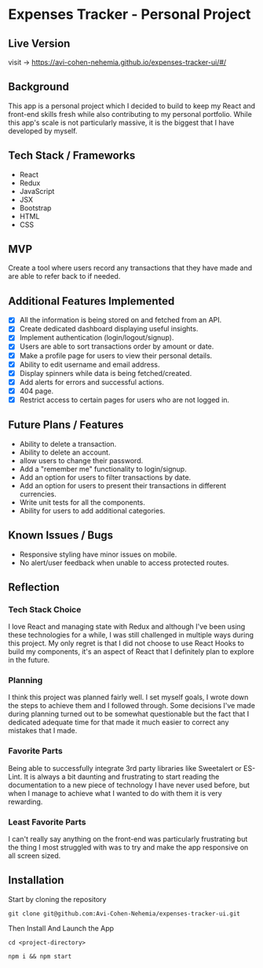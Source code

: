 # Expenses Tracker - Personal Project

## Live Version
visit -> https://avi-cohen-nehemia.github.io/expenses-tracker-ui/#/

## Background
This app is a personal project which I decided to build to keep my React and front-end skills fresh while also contributing to my personal portfolio. While this app's scale is not particularly massive, it is the biggest that I have developed by myself.

## Tech Stack / Frameworks
- React
- Redux
- JavaScript
- JSX
- Bootstrap
- HTML
- CSS


## MVP
Create a tool where users record any transactions that they have made and are able to refer back to if needed.

## Additional Features Implemented
- [x] All the information is being stored on and fetched from an API.
- [x] Create dedicated dashboard displaying useful insights.
- [x] Implement authentication (login/logout/signup).
- [x] Users are able to sort transactions order by amount or date.
- [x] Make a profile page for users to view their personal details.
- [x] Ability to edit username and email address.
- [x] Display spinners while data is being fetched/created.
- [x] Add alerts for errors and successful actions.
- [x] 404 page.
- [x] Restrict access to certain pages for users who are not logged in.

## Future Plans / Features
- Ability to delete a transaction.
- Ability to delete an account.
- allow users to change their password.
- Add a "remember me" functionality to login/signup.
- Add an option for users to filter transactions by date.
- Add an option for users to present their transactions in different currencies.
- Write unit tests for all the components.
- Ability for users to add additional categories.

## Known Issues / Bugs
- Responsive styling have minor issues on mobile.
- No alert/user feedback when unable to access protected routes.


## Reflection

### Tech Stack Choice
I love React and managing state with Redux and although I've been using these technologies for a while, I was still challenged in multiple ways during this project. My only regret is that I did not choose to use React Hooks to build my components, it's an aspect of React that I definitely plan to explore in the future.

### Planning
I think this project was planned fairly well. I set myself goals, I wrote down the steps to achieve them and I followed through. Some decisions I've made during planning turned out to be somewhat questionable but the fact that I dedicated adequate time for that made it much easier to correct any mistakes that I made.

### Favorite Parts
Being able to successfully integrate 3rd party libraries like Sweetalert or ES-Lint. It is always a bit daunting and frustrating to start reading the documentation to a new piece of technology I have never used before, but when I manage to achieve what I wanted to do with them it is very rewarding.

### Least Favorite Parts
I can't really say anything on the front-end was particularly frustrating but the thing I most struggled with was to try and make the app responsive on all screen sized.


## Installation 
Start by cloning the repository
```
git clone git@github.com:Avi-Cohen-Nehemia/expenses-tracker-ui.git
```

Then Install And Launch the App
```
cd <project-directory>

npm i && npm start
```